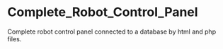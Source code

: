 # Complete_Robot_Control_Panel
Complete robot control panel connected to  a database by html and php files.
